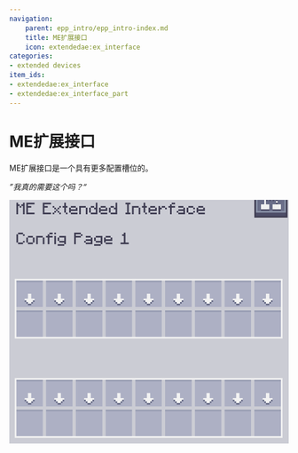 ```yaml
---
navigation:
    parent: epp_intro/epp_intro-index.md
    title: ME扩展接口
    icon: extendedae:ex_interface
categories:
- extended devices
item_ids:
- extendedae:ex_interface
- extendedae:ex_interface_part
---
```


# ME扩展接口

<Row gap="20">
<BlockImage id="extendedae:ex_interface" scale="8"></BlockImage>
<GameScene zoom="8" background="transparent">
  <ImportStructure src="../structure/cable_ex_interface.snbt"></ImportStructure>
</GameScene>
</Row>

ME扩展接口是一个具有更多配置槽位的<ItemLink id="ae2:interface" />。

*”我真的需要这个吗？“*

![EIGui](../pic/ei_gui.png)
